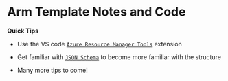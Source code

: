 # Arm Template Notes and Code

**Quick Tips**
* Use the VS code  [`Azure Resource Manager Tools`](https://marketplace.visualstudio.com/items?itemName=msazurermtools.azurerm-vscode-tools) extension

* Get familiar with [`JSON Schema`](https://json-schema.org/) to become more familiar with the structure

* Many more tips to come!

